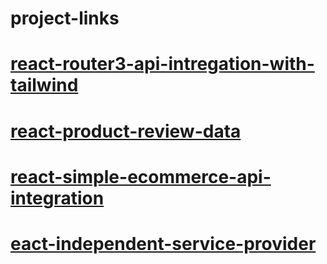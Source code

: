 # project-links
# [react-router3-api-intregation-with-tailwind](https://react-router-with-tailwind.netlify.app/)
# [react-product-review-data](https://product-data-analysis.netlify.app/)
# [react-simple-ecommerce-api-integration](https://ema-john-simple-6ff77.web.app/)
# [eact-independent-service-provider](https://react-lawyer-2919b.web.app/)
# []()
# []()
